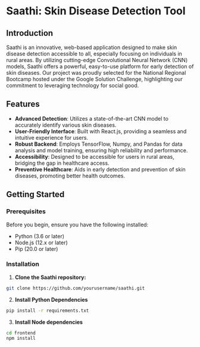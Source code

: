 # Saathi: Skin Disease Detection Tool

## Introduction

Saathi is an innovative, web-based application designed to make skin disease detection accessible to all, especially focusing on individuals in rural areas. By utilizing cutting-edge Convolutional Neural Network (CNN) models, Saathi offers a powerful, easy-to-use platform for early detection of skin diseases. Our project was proudly selected for the National Regional Bootcamp hosted under the Google Solution Challenge, highlighting our commitment to leveraging technology for social good.

## Features

- **Advanced Detection**: Utilizes a state-of-the-art CNN model to accurately identify various skin diseases.
- **User-Friendly Interface**: Built with React.js, providing a seamless and intuitive experience for users.
- **Robust Backend**: Employs TensorFlow, Numpy, and Pandas for data analysis and model training, ensuring high reliability and performance.
- **Accessibility**: Designed to be accessible for users in rural areas, bridging the gap in healthcare access.
- **Preventive Healthcare**: Aids in early detection and prevention of skin diseases, promoting better health outcomes.

## Getting Started

### Prerequisites

Before you begin, ensure you have the following installed:
- Python (3.6 or later)
- Node.js (12.x or later)
- Pip (20.0 or later)

### Installation

1. **Clone the Saathi repository:**

```bash
git clone https://github.com/yourusername/saathi.git
```
2. **Install Python Dependencies**
```bash
pip install -r requirements.txt
```
3. **Install Node dependencies**
```bash
cd frontend
npm install
```
